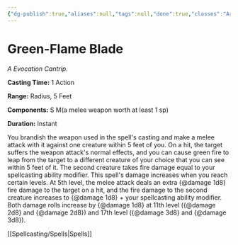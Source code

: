 ```yaml
---
{"dg-publish":true,"aliases":null,"tags":null,"done":true,"classes":"Artificer, Sorcerer, Warlock, Wizard,","spellLevel":0,"school":"Evocation","source":"TCE","permalink":"/spells/green-flame-blade/","dgHomeLink":false,"dgPassFrontmatter":true}
---
```


# Green-Flame Blade
*A Evocation Cantrip.*

**Casting Time:** 1 Action

**Range:** Radius, 5 Feet

**Components:** S M(a melee weapon worth at least 1 sp)

**Duration:** Instant

You brandish the weapon used in the spell's casting and make a melee attack with it against one creature within 5 feet of you. On a hit, the target suffers the weapon attack's normal effects, and you can cause green fire to leap from the target to a different creature of your choice that you can see within 5 feet of it. The second creature takes fire damage equal to your spellcasting ability modifier.
This spell's damage increases when you reach certain levels. At 5th level, the melee attack deals an extra {@damage 1d8} fire damage to the target on a hit, and the fire damage to the second creature increases to {@damage 1d8} + your spellcasting ability modifier. Both damage rolls increase by {@damage 1d8} at 11th level ({@damage 2d8} and {@damage 2d8}) and 17th level ({@damage 3d8} and {@damage 3d8}).

[[Spellcasting/Spells|Spells]]